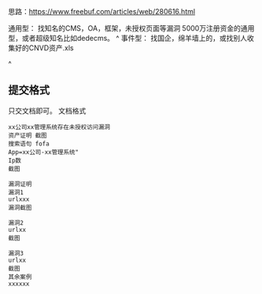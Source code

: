 思路：<https://www.freebuf.com/articles/web/280616.html>

通用型：
找知名的CMS，OA，框架，未授权页面等漏洞
5000万注册资金的通用型，或者超级知名比如dedecms。
^
事件型：
找国企，绵羊墙上的，或找别人收集好的CNVD资产.xls




^
## **提交格式**
只交文档即可。
文档格式
```
xx公司xx管理系统存在未授权访问漏洞
资产证明 截图
搜索语句 fofa
App=xx公司-xx管理系统"
Ip数
截图

漏洞证明
漏洞1
urlxxx
漏洞截图

漏洞2
urlxx
截图

漏洞3
urlxx
截图
其余案例
xxxxxx
```